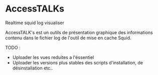 # AccessTALKs
Realtime squid log visualiser

AccessTALK's est un outils de présentation graphique des informations contenu dans le fichier log de l'outil de mise en cache Squid.

TODO :
- Uploader les vues reduites a l'éssentiel
- Uploader les versions plus stables des scripts d'installation, de désinstallation etc..
